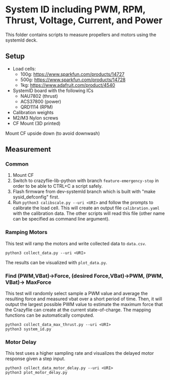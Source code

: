 # System ID including PWM, RPM, Thrust, Voltage, Current, and Power

This folder contains scripts to measure propellers and motors using the systemId deck.

## Setup

* Load cells:
  * 100g: https://www.sparkfun.com/products/14727
  * 500g: https://www.sparkfun.com/products/14728
  * 1kg: https://www.adafruit.com/product/4540
* SystemID board with the following ICs
  * NAU7802 (thrust)
  * ACS37800 (power)
  * QRD1114 (RPM)
* Calibration weights
* M2/M3 Nylon screws
* CF Mount (3D printed)

Mount CF upside down (to avoid downwash)

## Measurement

### Common

1. Mount CF
2. Switch to crazyflie-lib-python with branch `feature-emergency-stop` in order to be able to CTRL+C a script safely.
3. Flash firmware from dev-systemId branch which is built with "make sysid_defconfig" first.
4. Run `python3 calibscale.py --uri <URI>` and follow the prompts to calibrate the load cell. This will create an output file `calibration.yaml` with the calibration data. The other scripts will read this file (other name can be specified as command line argument).

### Ramping Motors

This test will ramp the motors and write collected data to `data.csv`.

```
python3 collect_data.py --uri <URI>
```

The results can be visualized with `plot_data.py`.

### Find (PWM,VBat)->Force, (desired Force,VBat)->PWM, (PWM, VBat)-> MaxForce

This test will randomly select sample a PWM value and average the resulting force and measured vbat over a short period of time. Then, it will output the largest possible PWM value to estimate the maximum force that the Crazyflie can create at the current state-of-charge. The mapping functions can be automatically computed.

```
python3 collect_data_max_thrust.py --uri <URI>
python3 system_id.py
```

### Motor Delay

This test uses a higher sampling rate and visualizes the delayed motor response given a step input.

```
python3 collect_data_motor_delay.py --uri <URI>
python3 plot_motor_delay.py
```
